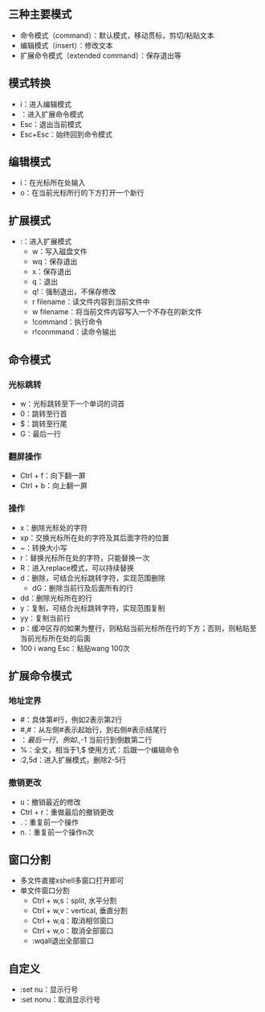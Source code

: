 ## 三种主要模式
* 命令模式（command）：默认模式，移动贯标，剪切/粘贴文本
* 编辑模式（insert）：修改文本
* 扩展命令模式（extended command）：保存退出等

## 模式转换
* i：进入编辑模式
* ：进入扩展命令模式
* Esc：退出当前模式
* Esc+Esc：始终回到命令模式

## 编辑模式
* i：在光标所在处输入
* o：在当前光标所行的下方打开一个新行

## 扩展模式
* :：进入扩展模式
  * w：写入磁盘文件
  * wq：保存退出
  * x：保存退出
  * q：退出
  * q!：强制退出，不保存修改
  * r filename：读文件内容到当前文件中
  * w filename：将当前文件内容写入一个不存在的新文件
  * !command：执行命令
  * r!conmmand：读命令输出

## 命令模式
### 光标跳转
* w：光标跳转至下一个单词的词首
* 0：跳转至行首
* $：跳转至行尾
* G：最后一行
### 翻屏操作
* Ctrl + f：向下翻一屏
* Ctrl + b：向上翻一屏
### 操作
* x：删除光标处的字符
* xp：交换光标所在处的字符及其后面字符的位置
* ~：转换大小写
* r：替换光标所在处的字符，只能替换一次
* R：进入replace模式，可以持续替换
* d：删除，可结合光标跳转字符，实现范围删除
  * dG：删除当前行及后面所有的行
* dd：删除光标所在的行
* y：复制，可结合光标跳转字符，实现范围复制
* yy：复制当前行
* p：缓冲区存的如果为整行，则粘贴当前光标所在行的下方；否则，则粘贴至当前光标所在处的后面
* 100 i wang Esc：粘贴wang 100次

## 扩展命令模式
### 地址定界
* \#：具体第\#行，例如2表示第2行
* \#,\#：从左侧\#表示起始行，到右侧\#表示结尾行
* $：最后一行，例如.,$-1 当前行到倒数第二行
* %：全文，相当于1,$ 使用方式：后跟一个编辑命令
* :2,5d：进入扩展模式，删除2-5行
### 撤销更改
* u：撤销最近的修改
* Ctrl + r：重做最后的撤销更改
* .：重复前一个操作
* n.：重复前一个操作n次

## 窗口分割
* 多文件直接xshell多窗口打开即可
* 单文件窗口分割
  * Ctrl + w,s：split, 水平分割
  * Ctrl + w,v：vertical, 垂直分割
  * Ctrl + w,q：取消相邻窗口
  * Ctrl + w,o：取消全部窗口
  * :wqall退出全部窗口

## 自定义
* :set nu：显示行号
* :set nonu：取消显示行号


